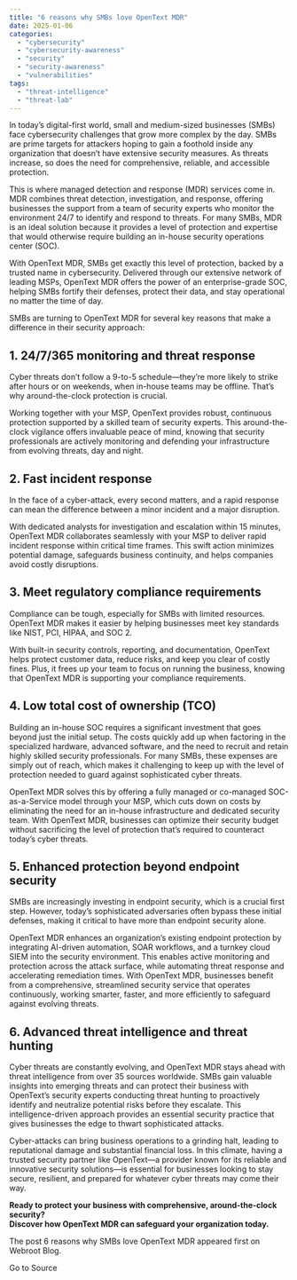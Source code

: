 ```yaml
---
title: "6 reasons why SMBs love OpenText MDR"
date: 2025-01-06
categories: 
  - "cybersecurity"
  - "cybersecurity-awareness"
  - "security"
  - "security-awareness"
  - "vulnerabilities"
tags: 
  - "threat-intelligence"
  - "threat-lab"
---
```


In today’s digital-first world, small and medium-sized businesses (SMBs) face cybersecurity challenges that grow more complex by the day. SMBs are prime targets for attackers hoping to gain a foothold inside any organization that doesn’t have extensive security measures. As threats increase, so does the need for comprehensive, reliable, and accessible protection.

This is where managed detection and response (MDR) services come in. MDR combines threat detection, investigation, and response, offering businesses the support from a team of security experts who monitor the environment 24/7 to identify and respond to threats. For many SMBs, MDR is an ideal solution because it provides a level of protection and expertise that would otherwise require building an in-house security operations center (SOC).

With OpenText MDR, SMBs get exactly this level of protection, backed by a trusted name in cybersecurity. Delivered through our extensive network of leading MSPs, OpenText MDR offers the power of an enterprise-grade SOC, helping SMBs fortify their defenses, protect their data, and stay operational no matter the time of day.

SMBs are turning to OpenText MDR for several key reasons that make a difference in their security approach:

## 1\. 24/7/365 monitoring and threat response

Cyber threats don’t follow a 9-to-5 schedule—they’re more likely to strike after hours or on weekends, when in-house teams may be offline. That’s why around-the-clock protection is crucial.

Working together with your MSP, OpenText provides robust, continuous protection supported by a skilled team of security experts. This around-the-clock vigilance offers invaluable peace of mind, knowing that security professionals are actively monitoring and defending your infrastructure from evolving threats, day and night.

## 2\. Fast incident response

In the face of a cyber-attack, every second matters, and a rapid response can mean the difference between a minor incident and a major disruption.

With dedicated analysts for investigation and escalation within 15 minutes, OpenText MDR collaborates seamlessly with your MSP to deliver rapid incident response within critical time frames. This swift action minimizes potential damage, safeguards business continuity, and helps companies avoid costly disruptions.

## 3\. Meet regulatory compliance requirements

Compliance can be tough, especially for SMBs with limited resources. OpenText MDR makes it easier by helping businesses meet key standards like NIST, PCI, HIPAA, and SOC 2.

With built-in security controls, reporting, and documentation, OpenText helps protect customer data, reduce risks, and keep you clear of costly fines. Plus, it frees up your team to focus on running the business, knowing that OpenText MDR is supporting your compliance requirements.

## 4\. Low total cost of ownership (TCO)

Building an in-house SOC requires a significant investment that goes beyond just the initial setup. The costs quickly add up when factoring in the specialized hardware, advanced software, and the need to recruit and retain highly skilled security professionals. For many SMBs, these expenses are simply out of reach, which makes it challenging to keep up with the level of protection needed to guard against sophisticated cyber threats.

OpenText MDR solves this by offering a fully managed or co-managed SOC-as-a-Service model through your MSP, which cuts down on costs by eliminating the need for an in-house infrastructure and dedicated security team. With OpenText MDR, businesses can optimize their security budget without sacrificing the level of protection that’s required to counteract today’s cyber threats.

## 5\. Enhanced protection beyond endpoint security

SMBs are increasingly investing in endpoint security, which is a crucial first step. However, today’s sophisticated adversaries often bypass these initial defenses, making it critical to have more than endpoint security alone.

OpenText MDR enhances an organization’s existing endpoint protection by integrating AI-driven automation, SOAR workflows, and a turnkey cloud SIEM into the security environment. This enables active monitoring and protection across the attack surface, while automating threat response and accelerating remediation times. With OpenText MDR, businesses benefit from a comprehensive, streamlined security service that operates continuously, working smarter, faster, and more efficiently to safeguard against evolving threats.

## 6\. Advanced threat intelligence and threat hunting

Cyber threats are constantly evolving, and OpenText MDR stays ahead with threat intelligence from over 35 sources worldwide. SMBs gain valuable insights into emerging threats and can protect their business with OpenText’s security experts conducting threat hunting to proactively identify and neutralize potential risks before they escalate. This intelligence-driven approach provides an essential security practice that gives businesses the edge to thwart sophisticated attacks.

Cyber-attacks can bring business operations to a grinding halt, leading to reputational damage and substantial financial loss. In this climate, having a trusted security partner like OpenText—a provider known for its reliable and innovative security solutions—is essential for businesses looking to stay secure, resilient, and prepared for whatever cyber threats may come their way.

**Ready to protect your business with comprehensive, around-the-clock security?**  
**Discover how OpenText MDR can safeguard your organization today.**

The post 6 reasons why SMBs love OpenText MDR appeared first on Webroot Blog.

Go to Source
